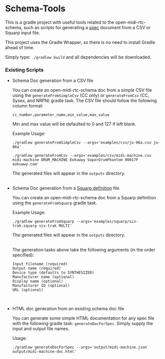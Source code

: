 # Schema-Tools

This is a gradle project with useful tools related to the open-midi-rtc-schema, such as scripts for generating a [spec](https://github.com/eokuwwy/open-midi-rtc-specs) document from a CSV or Squarp input file.

This project uses the Gradle Wrapper, so there is no need to install Gradle ahead of time.

Simply type:
`
./gradlew build
`
and all dependencies will be downloaded.

### Existing Scripts

 - Schema Doc generation from a CSV file
 
   You can create an open-midi-rtc-schema doc from a simple CSV file using the `generateFromSimpleCsv` (CC only) or `generateFromCsv` (CC, Sysex, and NRPN) gradle task. The CSV file should follow the following column format:
   
   `cc_number,parameter_name,min_value,max_value`
   
   Min and max value will be defaulted to 0 and 127 if left blank.
   
   Example Usage:
   
   ```
   ./gradlew generateFromSimpleCsv --args='examples/csv/ju-06a.csv ju-06a'
   ```
   
   ```
   ./gradlew generateFromCsv --args='examples/csv/midi-machine.csv midi-machine DRUM_MACHINE Eokuwwy VaporDrumPhantom 00017F eokuwwy.com'
   ```
   
   The generated files will appear in the `outputs` directory.
   <br><br>
- Schema Doc generation from a [Squarp definition](https://squarp.community/t/six-trak-cc-definitions/850) file

   You can create an open-midi-rtc-schema doc from a Squarp definition using the `generateFromSquarp` gradle task.
   
   Example Usage:
   
   ```
   ./gradlew generateFromSquarp --args='examples/squarp/six-trak.squarp six-trak MULTI'
   ```
   
   The generated files will appear in the `outputs` directory.
   <br><br>
   
   The generation tasks above take the following arguments (in the order specified):
   
   ```
   Input filename (required)
   Output name (required)
   Device type (defaults to SYNTHESIZER)
   Manufacturer name (optional)
   Display name (optional)
   Manufacturer ID (optional)
   URL (optional)
   ```
   <br>
- HTML doc generation from an existing schema doc file 

	You can generate some simple HTML documentation for any spec file with the following gradle task: `generateDocForSpec`. Simply supply the input and output file names.
	
	Usage:
	```
	./gradlew generateDocForSpec --args='output/midi-machine.json output/midi-machine-doc.html'
	```  